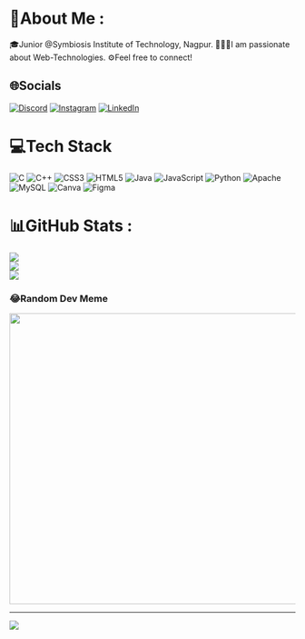# 💫About Me :
🎓Junior @Symbiosis Institute of Technology, Nagpur.
🧑🏽‍💻I am passionate about Web-Technologies.
⚙️Feel free to connect!


## 🌐Socials
[![Discord](https://img.shields.io/badge/Discord-%237289DA.svg?logo=discord&logoColor=white)](htttps://discord.gg/rancho_7) [![Instagram](https://img.shields.io/badge/Instagram-%23E4405F.svg?logo=Instagram&logoColor=white)](https://instagram.com/rancho.404) [![LinkedIn](https://img.shields.io/badge/LinkedIn-%230077B5.svg?logo=linkedin&logoColor=white)](https://linkedin.com/in/priyanshu-deshmukh-161145275) 

# 💻Tech Stack
![C](https://img.shields.io/badge/c-%2300599C.svg?style=flat&logo=c&logoColor=white) ![C++](https://img.shields.io/badge/c++-%2300599C.svg?style=flat&logo=c%2B%2B&logoColor=white) ![CSS3](https://img.shields.io/badge/css3-%231572B6.svg?style=flat&logo=css3&logoColor=white) ![HTML5](https://img.shields.io/badge/html5-%23E34F26.svg?style=flat&logo=html5&logoColor=white) ![Java](https://img.shields.io/badge/java-%23ED8B00.svg?style=flat&logo=java&logoColor=white) ![JavaScript](https://img.shields.io/badge/javascript-%23323330.svg?style=flat&logo=javascript&logoColor=%23F7DF1E) ![Python](https://img.shields.io/badge/python-3670A0?style=flat&logo=python&logoColor=ffdd54) ![Apache](https://img.shields.io/badge/apache-%23D42029.svg?style=flat&logo=apache&logoColor=white) ![MySQL](https://img.shields.io/badge/mysql-%2300f.svg?style=flat&logo=mysql&logoColor=white) ![Canva](https://img.shields.io/badge/Canva-%2300C4CC.svg?style=flat&logo=Canva&logoColor=white) 	![Figma](https://img.shields.io/badge/figma-%23F24E1E.svg?style=flat&logo=figma&logoColor=white)
# 📊GitHub Stats :
![](https://github-readme-stats.vercel.app/api?username=priyanshu-deshmukh&theme=dracula&hide_border=false&include_all_commits=false&count_private=false)<br/>
![](https://github-readme-streak-stats.herokuapp.com/?user=priyanshu-deshmukh&theme=dracula&hide_border=false)<br/>
![](https://github-readme-stats.vercel.app/api/top-langs/?username=priyanshu-deshmukh&theme=dracula&hide_border=false&include_all_commits=false&count_private=false&layout=compact)

### 😂Random Dev Meme
<img src="https://random-memer.herokuapp.com/" width="512px"/>

---
[![](https://visitcount.itsvg.in/api?id=priyanshu-deshmukh&icon=0&color=0)](https://visitcount.itsvg.in)
